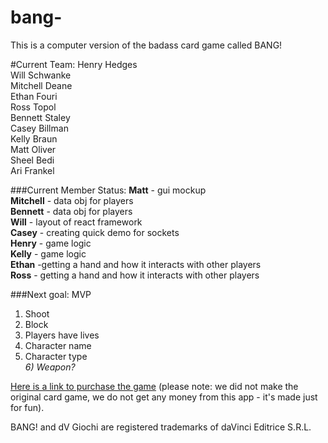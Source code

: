 # bang-
This is a computer version of the badass card game called BANG!

#Current Team:
Henry Hedges   
Will Schwanke  
Mitchell Deane  
Ethan Fouri  
Ross Topol  
Bennett Staley  
Casey Billman  
Kelly Braun  
Matt Oliver  
Sheel Bedi  
Ari Frankel  

###Current Member Status:
**Matt** - gui mockup  
**Mitchell** - data obj for players  
**Bennett** - data obj for players  
**Will** - layout of react framework  
**Casey** - creating quick demo for sockets  
**Henry** - game logic  
**Kelly** - game logic  
**Ethan** -getting a hand and how it interacts with other players  
**Ross** - getting a hand and how it interacts with other players  

###Next goal: MVP
 1) Shoot  
 2) Block  
 3) Players have lives  
 4) Character name  
 5) Character type   
 *6) Weapon?*  

[Here is a link to purchase the game](https://boardgamegeek.com/boardgame/3955/bang/files)
(please note: we did not make the original card game, we do not get any money from this app - it's made just for fun).

BANG! and dV Giochi are registered trademarks of daVinci Editrice S.R.L.

